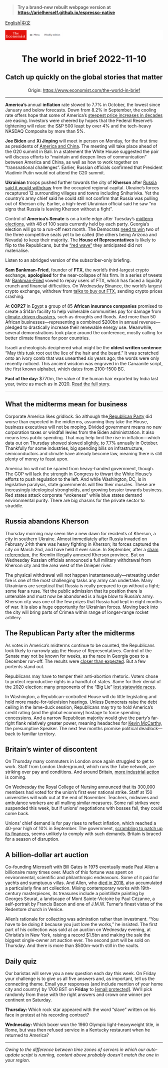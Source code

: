 > **Try a brand-new rebuilt webpage version at https://arielherself.github.io/espresso-native**

[English](https://github.com/arielherself/espresso/blob/main/README.md)|[中文](https://github-com.translate.goog/arielherself/espresso/blob/main/README.md?_x_tr_sl=en&_x_tr_tl=zh-CN&_x_tr_hl=zh-CN&_x_tr_pto=wapp)



![The Economist](menubar.png)

# <p align="center">The world in brief 2022-11-10</p>

## <p align="center">Catch up quickly on the global stories that matter</p>

<p align="center">Origin: <a href="https://www.economist.com/the-world-in-brief">https://www.economist.com/the-world-in-brief</a><hr>

<strong>America’s </strong>annual <strong>inflation</strong> rate slowed to 7.7% in October, the lowest since January and below forecasts. Down from 8.2% in September, the cooling rate offers hope that some of America’s [steepest price increases in decades](https://www.economist.com/finance-and-economics/2022/10/19/why-inflation-refuses-to-go-away) are easing. Investors were cheered by hopes that the Federal Reserve’s tightening will relax: the S&amp;P 500 leapt by over 4% and the tech-heavy NASDAQ Composite by more than 5%.

<strong>Joe Biden</strong> and <strong>Xi Jinping</strong> will meet in person on Monday, for the first time as presidents of [America and China](https://www.economist.com/leaders/2022/11/10/america-and-china-must-talk). The meeting will take place ahead of the G20 summit in Bali. In a statement the White House suggested the pair will discuss efforts to “maintain and deepen lines of communication” between America and China, as well as how to work together on “transnational challenges”. Earlier, Russian officials confirmed that President Vladimir Putin would not attend the G20 summit.

<strong>Ukrainian</strong> troops pushed further towards the city of <strong>Kherson</strong> after [Russia said it would withdraw](https://www.economist.com/europe/2022/11/09/russia-says-it-is-abandoning-the-ukrainian-city-of-kherson) from the occupied regional capital. Ukraine’s forces recaptured 12 surrounding villages and towns including Snihurivka. Yet the country’s army chief said he could still not confirm that Russia was pulling out of Kherson city. Earlier, a high-level Ukrainian official said he saw “no signs that Russia is leaving Kherson without a fight”.

Control of <strong>America’s Senate</strong> is on a knife edge after Tuesday’s [midterm elections](https://www.economist.com/united-states/2022/11/09/the-democrats-have-done-better-than-expected), with 48 of 100 seats currently held by each party. Georgia’s election will go to a run-off next month. The Democrats [need to win](https://www.economist.com/united-states/2022/11/09/the-democrats-have-done-better-than-expected) two of the three competitive seats yet to be called (the others being Arizona and Nevada) to keep their majority. The <strong>House of Representatives</strong> is likely to flip to the Republicans, but the [“red wave”](https://www.economist.com/united-states/2022/11/07/why-a-republican-ripple-is-more-likely-than-a-red-wave) they anticipated did not materialise.

Listen to an abridged version of the subscriber-only briefing.

<strong>Sam Bankman-Fried</strong>, founder of <strong>FTX</strong>, the world’s third-largest crypto exchange, <strong>apologised</strong> for the near-collapse of his firm. In a series of tweets Mr [Bankman-Fried](https://www.economist.com/finance-and-economics/2022/07/05/cryptos-last-man-standing) vowed to repay users of FTX, which has faced a liquidity crunch and financial difficulties. On Wednesday Binance, the world’s largest crypto exchange, withdrew from [talks to buy out FTX](https://www.economist.com/finance-and-economics/2022/11/09/the-spectacular-fall-of-ftx-and-sam-bankman-fried), sending crypto prices crashing. 

At <strong>COP27</strong> in Egypt a group of 85 <strong>African insurance companies</strong> promised to create a $14bn facility to help vulnerable communities pay for damage from [climate-driven disasters](https://www.economist.com/science-and-technology/2022/09/05/heatwaves-and-floods-around-the-world-may-be-a-taste-of-years-to-come), such as droughts and floods. And more than 50 African businesses—representing a combined $200bn in annual revenue—pledged to drastically increase their renewable energy use. Meanwhile, several demonstrations took place around the conference, mostly calling for better climate finance for poor countries.

Israeli archeologists deciphered what might be the <strong>oldest written sentence</strong>: “May this tusk root out the lice of the hair and the beard.” It was scratched onto an ivory comb that was unearthed six years ago; the words were only recently noticed. This ancient wisdom was engraved in the Canaanite script, the first known alphabet, which dates from 2100-1500 BC.

<strong>Fact of the day: </strong>$770m, the value of the human hair exported by India last year, twice as much as in 2020. [Read the full story](https://www.economist.com/asia/2022/11/03/indias-hair-industry-is-in-a-tangle).

----------

## What the midterms mean for business

Corporate America likes gridlock. So although the[ Republican Party](https://www.economist.com/business/2022/08/15/republicans-are-falling-out-of-love-with-america-inc) did worse than expected in the midterms, assuming they take the House, business executives will not be moping. Divided government means no new corporation taxes or windfall levies from the Biden administration. It also means less public spending. That may help limit the rise in inflation<strong>—</strong>which data out on Thursday showed slowed slightly, to 7.7% annually in October. Thankfully for some industries, big spending bills on infrastructure, semiconductors and climate have already become law, meaning there is still plenty of money to feast upon.

America Inc will not be spared from heavy-handed government, though. The GOP will lack the strength in Congress to thwart the White House’s efforts to push regulation to the left. And while Washington, DC, is in legislative paralysis, state governments will flex their muscles. These are increasingly ideological strongholds, and growing bossier towards business. Red states attack corporate “wokeness” while blue states demand environmental purity. There are big chasms for the private sector to straddle.

## Russia abandons Kherson

Thursday morning may seem like a new dawn for residents of Kherson, a city in southern Ukraine. Almost immediately after Russia invaded on February 24th there was heavy fighting in Kherson; its forces captured the city on March 2nd, and have held it ever since. In September, after a [sham referendum](https://www.economist.com/europe/2022/09/27/vladimir-putin-stages-four-fake-referendums-in-occupied-ukraine), the Kremlin illegally annexed Kherson province. But on Wednesday Russian officials announced a full military withdrawal from Kherson city and the area west of the Dnieper river.

The physical withdrawal will not happen instantaneously—retreating under fire is one of the most challenging tasks any army can undertake. Many Ukrainians are sceptical that Russia is really prepared to go without a fight; some fear a ruse. Yet the public admission that its position there is untenable and must now be abandoned is a huge blow to Russia’s army. Kherson city was one of the few prizes that Russia had kept in eight months of war. It is also a huge opportunity for Ukrainian forces. Moving back into the city will bring parts of Crimea within range of longer-range rocket artillery.

## The Republican Party after the midterms

As votes in America’s midterms continue to be counted, the Republicans look likely to narrowly [win](https://www.economist.com/podcasts/2022/09/30/what-would-republicans-do-with-a-majority-in-the-house-of-representatives) the House of Representatives. Control of the Senate may not be known for weeks, as the race in Georgia goes to a December run-off. The results were [closer than expected](https://www.economist.com/united-states/2022/11/09/the-democrats-have-done-better-than-expected). But a few portents stand out.

Republicans may have to temper their anti-abortion rhetoric. Voters chose to protect reproductive rights in a handful of states. Same for their denial of the 2020 election: many proponents of the “Big Lie” [lost statewide races](https://www.economist.com/united-states/2022/11/09/many-republican-election-deniers-lost-their-statewide-races). 

In Washington, a Republican-controlled House will do little legislating and hold more made-for-television hearings. Unless Democrats raise the debt ceiling in the lame-duck session, Republicans may try to hold America’s credit rating (and the global economy) hostage to force spending concessions. And a narrow Republican majority would give the party’s far-right flank relatively greater power, meaning headaches for [Kevin McCarthy](https://www.economist.com/united-states/kevin-mccarthys-accidental-truthfulness/21808964), the presumptive Speaker. The next few months promise political deadlock—back to familiar territory.

## Britain’s winter of discontent

On Thursday many commuters in London once again struggled to get to work. Staff from London Underground, which runs the Tube network, are striking over pay and conditions. And around Britain, [more industrial action](https://www.economist.com/britain/2022/11/03/britain-faces-a-wave-of-industrial-action-this-winter) is coming. 

On Wednesday the Royal College of Nursing announced that its 300,000 members had voted for the union’s first ever national strike. Staff at 150 universities will walk out at the end of November. Teachers, midwives and ambulance workers are all mulling similar measures. Some rail strikes were suspended this week, but if unions’ negotiations with bosses fail, they could come back. 

Unions’ chief demand is for pay rises to reflect inflation, which reached a 40-year high of 10% in September. The government, [scrambling to patch up its finances](https://www.economist.com/britain/2022/10/27/rishi-sunak-britains-new-prime-minister-starts-on-the-defensive), seems unlikely to comply with such demands. Britain is braced for a season of disruption.

## A billion-dollar art auction

Co-founding Microsoft with Bill Gates in 1975 eventually made Paul Allen a billionaire many times over. Much of this fortune was spent on environmental, scientific and philanthropic endeavours. Some of it paid for yachts and sumptuous villas. And Allen, who [died in 2018](https://www.economist.com/business/2018/10/18/paul-allen-leaves-a-lasting-legacy-both-at-microsoft-and-in-seattle), also accumulated a particularly fine art collection. Mixing contemporary works with 19th-century masterpieces, its treasures include a pointilliste painting by Georges Seurat, a landscape of Mont Sainte-Victoire by Paul Cézanne, a self-portrait by Francis Bacon and one of J.M.W. Turner’s finest vistas of the Redentore church in Venice. 

Allen’s rationale for collecting was admiration rather than investment. “You have to be doing it because you just love the works,” he insisted. The first part of his collection was sold at an auction on Wednesday evening, at Christie’s in New York, raising a record $1.5bn and making the sale the biggest single-owner art auction ever. The second part will be sold on Thursday. And there is more than $500m-worth still in the vaults.

## Daily quiz

Our baristas will serve you a new question each day this week. On Friday your challenge is to give us all five answers and, as important, tell us the connecting theme. Email your responses (and include mention of your home city and country) by 1700 BST on <strong>Friday</strong> to [<span class="__cf_email__" data-cfemail="bdecc8d4c7f8cecdcfd8ceced2fdd8ded2d3d2d0d4cec993ded2d0">[email&#160;protected]</span>](https://mail.google.com/mail/?view=cm&amp;fs=1&amp;tf=1&amp;to=QuizEspresso@economist.com). We’ll pick randomly from those with the right answers and crown one winner per continent on Saturday.

<strong>Thursday: </strong>Which rock star appeared with the word “slave” written on his face in protest at his recording contract?

<strong>Wednesday: </strong>Which boxer won the 1960 Olympic light-heavyweight title, in Rome, but was then refused service in a Kentucky restaurant when he returned to America?

----------

*Owing to the difference between time zones of servers in which our auto-update script is running, content above probably doesn't match the one in your region.*

